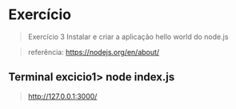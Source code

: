 # Exercício

>Exercício 3 Instalar e criar a aplicação hello world do node.js

>referência: https://nodejs.org/en/about/

## Terminal excicio1> node index.js

>http://127.0.0.1:3000/